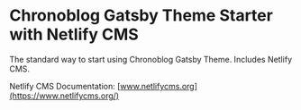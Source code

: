 # Chronoblog Gatsby Theme Starter with Netlify CMS

The standard way to start using Chronoblog Gatsby Theme. Includes Netlify CMS.

Netlify CMS Documentation: [www.netlifycms.org](https://www.netlifycms.org/)
